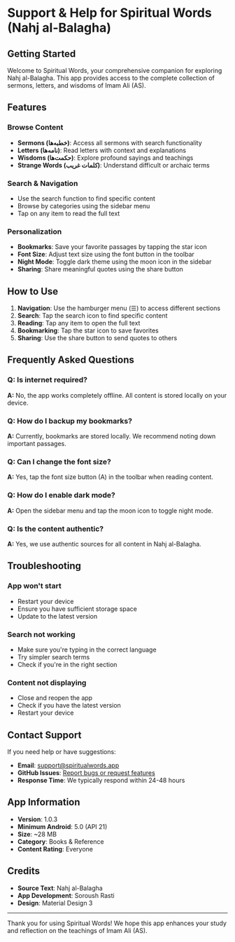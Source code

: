 # Support & Help for Spiritual Words (Nahj al-Balagha)

## Getting Started

Welcome to Spiritual Words, your comprehensive companion for exploring Nahj al-Balagha. This app provides access to the complete collection of sermons, letters, and wisdoms of Imam Ali (AS).

## Features

### Browse Content
- **Sermons (خطبه‌ها)**: Access all sermons with search functionality
- **Letters (نامه‌ها)**: Read letters with context and explanations
- **Wisdoms (حکمت‌ها)**: Explore profound sayings and teachings
- **Strange Words (کلمات غریب)**: Understand difficult or archaic terms

### Search & Navigation
- Use the search function to find specific content
- Browse by categories using the sidebar menu
- Tap on any item to read the full text

### Personalization
- **Bookmarks**: Save your favorite passages by tapping the star icon
- **Font Size**: Adjust text size using the font button in the toolbar
- **Night Mode**: Toggle dark theme using the moon icon in the sidebar
- **Sharing**: Share meaningful quotes using the share button

## How to Use

1. **Navigation**: Use the hamburger menu (☰) to access different sections
2. **Search**: Tap the search icon to find specific content
3. **Reading**: Tap any item to open the full text
4. **Bookmarking**: Tap the star icon to save favorites
5. **Sharing**: Use the share button to send quotes to others

## Frequently Asked Questions

### Q: Is internet required?
**A:** No, the app works completely offline. All content is stored locally on your device.

### Q: How do I backup my bookmarks?
**A:** Currently, bookmarks are stored locally. We recommend noting down important passages.

### Q: Can I change the font size?
**A:** Yes, tap the font size button (A) in the toolbar when reading content.

### Q: How do I enable dark mode?
**A:** Open the sidebar menu and tap the moon icon to toggle night mode.

### Q: Is the content authentic?
**A:** Yes, we use authentic sources for all content in Nahj al-Balagha.

## Troubleshooting

### App won't start
- Restart your device
- Ensure you have sufficient storage space
- Update to the latest version

### Search not working
- Make sure you're typing in the correct language
- Try simpler search terms
- Check if you're in the right section

### Content not displaying
- Close and reopen the app
- Check if you have the latest version
- Restart your device

## Contact Support

If you need help or have suggestions:

- **Email**: support@spiritualwords.app
- **GitHub Issues**: [Report bugs or request features](https://github.com/soroushrasti/application-nahj-al-balaghah/issues)
- **Response Time**: We typically respond within 24-48 hours

## App Information

- **Version**: 1.0.3
- **Minimum Android**: 5.0 (API 21)
- **Size**: ~28 MB
- **Category**: Books & Reference
- **Content Rating**: Everyone

## Credits

- **Source Text**: Nahj al-Balagha
- **App Development**: Soroush Rasti
- **Design**: Material Design 3

---

Thank you for using Spiritual Words! We hope this app enhances your study and reflection on the teachings of Imam Ali (AS).
